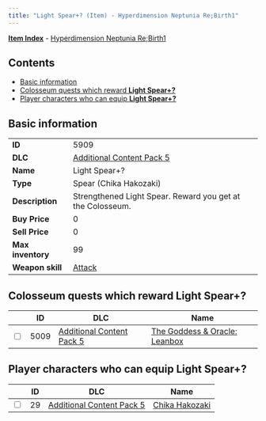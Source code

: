 ```yaml
---
title: "Light Spear+? (Item) - Hyperdimension Neptunia Re;Birth1"
---
```


[**Item Index**](/neptunia/rb1/item/index.html) - [Hyperdimension Neptunia Re;Birth1](/neptunia/rb1)

## Contents

- [Basic information](#basic-information)
- [Colosseum quests which reward **Light Spear+?**](#colosseum-quests-which-reward-light-spear)
- [Player characters who can equip **Light Spear+?**](#player-characters-who-can-equip-light-spear)

## Basic information

|   |   |
| -- | -- |
| **ID** | 5909 |
| **DLC** | [Additional Content Pack 5](/neptunia/rb1/dlc/14-pack5.html) |
| **Name** | Light Spear+? |
| **Type** | Spear (Chika Hakozaki) |
| **Description** | Strengthened Light Spear. Reward you get at the Colosseum. |
| **Buy Price** | 0 |
| **Sell Price** | 0 |
| **Max inventory** | 99 |
| **Weapon skill** | [Attack](/neptunia/rb1/skill/14-3601-attack.html) |

## Colosseum quests which reward **Light Spear+?**

|    | ID | DLC | Name |
| -- | -- | --- | ---- |
| <input type="checkbox" id="rb1-colosseum-14-5009" class="trackbox" /> | 5009 | [Additional Content Pack 5](/neptunia/rb1/dlc/14-pack5.html) | [The Goddess & Oracle: Leanbox](/neptunia/rb1/colosseum/14-5009-the-goddess-oracle-leanbox.html) |

## Player characters who can equip **Light Spear+?**

|    | ID | DLC | Name |
| -- | -- | --- | ---- |
| <input type="checkbox" id="rb1-player-14-29" class="trackbox" /> | 29 | [Additional Content Pack 5](/neptunia/rb1/dlc/14-pack5.html) | [Chika Hakozaki](/neptunia/rb1/player/14-29-chika-hakozaki.html) |